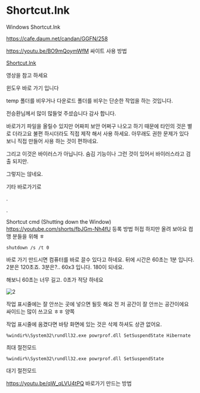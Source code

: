 # Shortcut.lnk
Windows Shortcut.lnk

https://cafe.daum.net/candan/GGFN/258

https://youtu.be/BO9mQoymWfM
싸이트 사용 방법

[Shortcut.lnk](https://youtu.be/LpBoQepC08U)

영상을 참고 하세요

윈도우 바로 가기 입니다

temp 폴더를 비우거나 다운로드 폴더를 비우는 단순한 작업을 하는 것입니다.

전승환님께서 많이 많들엊 주셨습니다 감사 합니다.


바로가기 파일을 올릴수 있지만 어짜피 보안 어쩌구 나오고 하기 때문에 타인의 것은 별로 더라고요
불편 하시더라도 직접 제작 해서 사용 하세요. 아무래도 권한 문제가 있다 보니 직접 만들어 사용 하는 것이 편하네요.

그리고 이것은 바이러스가 아닙니다. 숨김 기능이나 그런 것이 있어서 바이러스라고 검출 되지만.

그렇지는 않네요.

기타 바로가기로

.

.

Shortcut cmd (Shutting down the Window) https://youtube.com/shorts/fbJGm-Nh4fU 등록 방법 허접 하지만 올려 보아요 컴맹 분들을 위해 ㅎ
```
shutdown /s /t 0
```
바로 가기 만드시면 컴퓨터를 바로 끌수 있다고 하네요. 뒤에 시간은 60초는 1분 입니다. 2분은 120초죠.
3분은?.. 60x3 입니다. 180이 되네요.

해보니 60초는 너무 길고. 0초가 적당 하네요 

![2](https://user-images.githubusercontent.com/1571600/169669385-ec378ac2-0d28-491a-9317-bff51420006e.png)

작업 표시줄에는 잘 안쓰는 곳에 넣으면 될듯 해요 전 저 공간이 잘 안쓰는 공간이에요 싸이드는 많이 쓰고요 ㅎㅎ 양쪽 

작업 표시줄에 옴겼다면 바탕 화면에 있는 것은 삭제 하셔도 상관 없어요.

```
%windir%\System32\rundll32.exe powrprof.dll SetSuspendState Hibernate
```
최대 절전모드
```
%windir%\System32\rundll32.exe powrprof.dll SetSuspendState
```
대기 절전모드

https://youtu.be/qW_qLVU4tPQ 바로가기 만드는 방법
